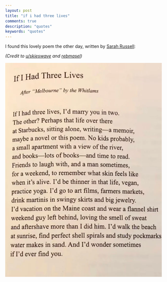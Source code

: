 ```yaml
---
layout: post
title: "if i had three lives"
comments: true
description: "quotes"
keywords: "quotes"
---
```


I found this lovely poem the other day, written by [Sarah Russell](https://sarahrussellpoetry.net):

_(Credit to [u/skieswave](https://www.reddit.com/r/Poetry/comments/10j36f6/poem_if_i_had_three_lives_by_sarah_russell/) and [rebmasel](https://twitter.com/rebmasel/status/1580223642725625857))_



![](../pictures/threelives_russel.webp)
